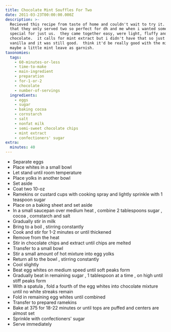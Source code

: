 ```yaml
---
title: Chocolate Mint Souffles For Two
date: 2011-03-23T00:00:00.000Z
description: >-
  Recieved this recipe from taste of home and couldn't wait to try it.  i love
  that they only served two so perfect for dh and me when i wanted something
  special for just us.  they came together easy, were light, fluffy and oh so
  chocolate.  it calls for mint extract but i didn't have that so just used
  vanilla and it was still good.  think it'd be really good with the mint and
  maybe a little mint leave as garnish.
taxonomies:
  tags:
    - 60-minutes-or-less
    - time-to-make
    - main-ingredient
    - preparation
    - for-1-or-2
    - chocolate
    - number-of-servings
  ingredients:
    - eggs
    - sugar
    - baking cocoa
    - cornstarch
    - salt
    - nonfat milk
    - semi-sweet chocolate chips
    - mint extract
    - confectioners' sugar
extra:
  minutes: 40
---
```

 - Separate eggs
 - Place whites in a small bowl
 - Let stand until room temperature
 - Place yolks in another bowl
 - Set aside
 - Coat two 10-oz
 - Ramekins or custard cups with cooking spray and lightly sprinkle with 1 teaspoon sugar
 - Place on a baking sheet and set aside
 - In a small saucepan over medium heat , combine 2 tablespoons sugar , cocoa , cornstarch and salt
 - Gradually stir in milk
 - Bring to a boil , stirring constantly
 - Cook and stir for 1-2 minutes or until thickened
 - Remove from the heat
 - Stir in chocolate chips and extract until chips are melted
 - Transfer to a small bowl
 - Stir a small amount of hot mixture into egg yolks
 - Return all to the bowl , stirring constantly
 - Cool slightly
 - Beat egg whites on medium speed until soft peaks form
 - Gradually beat in remaining sugar , 1 tablespoon at a time , on high until stiff peaks form
 - With a spatula , fold a fourth of the egg whites into chocolate mixture until no white streaks remain
 - Fold in remaining egg whites until combined
 - Transfer to prepared ramekins
 - Bake at 375 for 18-22 minutes or until tops are puffed and centers are almost set
 - Sprinkle with confectioners' sugar
 - Serve immediately
